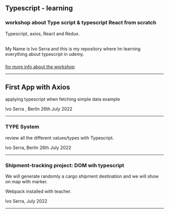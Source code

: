 ## Typescript - learning

### workshop about Type script & typescript React from scratch

Typescript, axios, React and Redux.

<br>
My Name is Ivo Serra and this is my repository where Im learning everything about typescript in udemy.

### 
[for more info about the workshop](https://www.udemy.com/course/typescript-type-script-typescript-react-from-scratch)

-----
## First App with Axios
applying typescript when fetching simple data example

Ivo Serra , Berlin 26th July 2022

----
### TYPE System
review all the different values/types with Typescript.

Ivo Serra, Berlin 26th July 2022

-----
### Shipment-tracking project: DOM wih typescript
We will generate randomly a cargo shipment destination and we will show on map with marker.

Webpack installed with teacher.

Ivo Serra, July 2022

----

